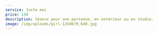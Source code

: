 ```yaml
---
service: Juste moi
price: 130
description: Séance pour une personne, en extérieur ou en studio.
image: /img/uploads/girl-1250679_640.jpg
---
```

